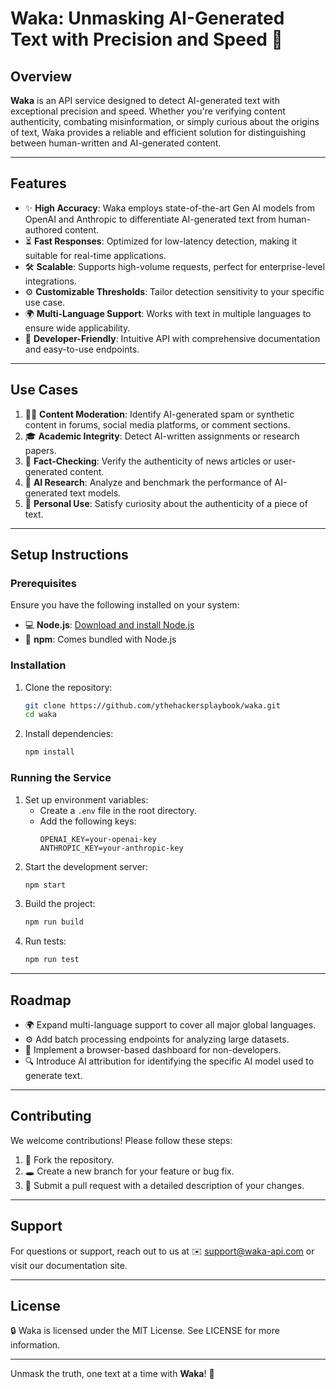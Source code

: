 # Waka: Unmasking AI-Generated Text with Precision and Speed 🐲

## Overview

**Waka** is an API service designed to detect AI-generated text with exceptional precision and speed. Whether you're verifying content authenticity, combating misinformation, or simply curious about the origins of text, Waka provides a reliable and efficient solution for distinguishing between human-written and AI-generated content.

---

## Features

- ✨ **High Accuracy**: Waka employs state-of-the-art Gen AI models from OpenAI and Anthropic to differentiate AI-generated text from human-authored content.
- ⏳ **Fast Responses**: Optimized for low-latency detection, making it suitable for real-time applications.
- 🛠️ **Scalable**: Supports high-volume requests, perfect for enterprise-level integrations.
- ⚙️ **Customizable Thresholds**: Tailor detection sensitivity to your specific use case.
- 🌍 **Multi-Language Support**: Works with text in multiple languages to ensure wide applicability.
- 🔧 **Developer-Friendly**: Intuitive API with comprehensive documentation and easy-to-use endpoints.

---

## Use Cases

1. 🕵️‍♂️ **Content Moderation**: Identify AI-generated spam or synthetic content in forums, social media platforms, or comment sections.
2. 🎓 **Academic Integrity**: Detect AI-written assignments or research papers.
3. 🔧 **Fact-Checking**: Verify the authenticity of news articles or user-generated content.
4. 🤖 **AI Research**: Analyze and benchmark the performance of AI-generated text models.
5. 🔎 **Personal Use**: Satisfy curiosity about the authenticity of a piece of text.

---

## Setup Instructions

### Prerequisites
Ensure you have the following installed on your system:

- 💻 **Node.js**: [Download and install Node.js](https://nodejs.org/)
- 🔧 **npm**: Comes bundled with Node.js

### Installation
1. Clone the repository:
   ```bash
   git clone https://github.com/ythehackersplaybook/waka.git
   cd waka
   ```
2. Install dependencies:
   ```bash
   npm install
   ```

### Running the Service
1. Set up environment variables:
   - Create a `.env` file in the root directory.
   - Add the following keys:
     ```env
     OPENAI_KEY=your-openai-key
     ANTHROPIC_KEY=your-anthropic-key
     ```
2. Start the development server:
   ```bash
   npm start
   ```
3. Build the project:
   ```bash
   npm run build
   ```
4. Run tests:
   ```bash
   npm run test
   ```

---

## Roadmap

- 🌍 Expand multi-language support to cover all major global languages.
- ⚙️ Add batch processing endpoints for analyzing large datasets.
- 🕌 Implement a browser-based dashboard for non-developers.
- 🔍 Introduce AI attribution for identifying the specific AI model used to generate text.

---

## Contributing

We welcome contributions! Please follow these steps:

1. 🔄 Fork the repository.
2. 🕳️ Create a new branch for your feature or bug fix.
3. 🔗 Submit a pull request with a detailed description of your changes.

---

## Support
For questions or support, reach out to us at ✉️ support@waka-api.com or visit our documentation site.

---

## License

🔒 Waka is licensed under the MIT License. See LICENSE for more information.

---

Unmask the truth, one text at a time with **Waka**! 🐲


